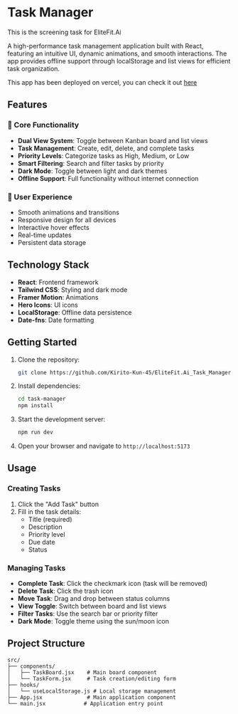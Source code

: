 # Task Manager

This is the screening task for EliteFit.Ai

A high-performance task management application built with React, featuring an intuitive UI, dynamic animations, and smooth interactions. The app provides offline support through localStorage and list views for efficient task organization.

This app has been deployed on vercel, you can check it out [here](https://task-manager-elitefit-ai.netlify.app/)

## Features

### 🎯 Core Functionality
- **Dual View System**: Toggle between Kanban board and list views
- **Task Management**: Create, edit, delete, and complete tasks
- **Priority Levels**: Categorize tasks as High, Medium, or Low
- **Smart Filtering**: Search and filter tasks by priority
- **Dark Mode**: Toggle between light and dark themes
- **Offline Support**: Full functionality without internet connection

### 💫 User Experience
- Smooth animations and transitions
- Responsive design for all devices
- Interactive hover effects
- Real-time updates
- Persistent data storage

## Technology Stack

- **React**: Frontend framework
- **Tailwind CSS**: Styling and dark mode
- **Framer Motion**: Animations
- **Hero Icons**: UI icons
- **LocalStorage**: Offline data persistence
- **Date-fns**: Date formatting

## Getting Started

1. Clone the repository:
   ```bash
   git clone https://github.com/Kirito-Kun-45/EliteFit.Ai_Task_Manager.git
   ```

2. Install dependencies:
   ```bash
   cd task-manager
   npm install
   ```

3. Start the development server:
   ```bash
   npm run dev
   ```

4. Open your browser and navigate to `http://localhost:5173`

## Usage

### Creating Tasks
1. Click the "Add Task" button
2. Fill in the task details:
   - Title (required)
   - Description
   - Priority level
   - Due date
   - Status

### Managing Tasks
- **Complete Task**: Click the checkmark icon (task will be removed)
- **Delete Task**: Click the trash icon
- **Move Task**: Drag and drop between status columns
- **View Toggle**: Switch between board and list views
- **Filter Tasks**: Use the search bar or priority filter
- **Dark Mode**: Toggle theme using the sun/moon icon

## Project Structure

```
src/
├── components/
│   ├── TaskBoard.jsx    # Main board component
│   └── TaskForm.jsx     # Task creation/editing form
├── hooks/
│   └── useLocalStorage.js # Local storage management
├── App.jsx              # Main application component
└── main.jsx            # Application entry point
```
